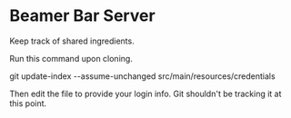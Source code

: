 # Beamer Bar Server
Keep track of shared ingredients.

Run this command upon cloning.

git update-index --assume-unchanged src/main/resources/credentials

Then edit the file to provide your login info. Git shouldn't be tracking it at this point.